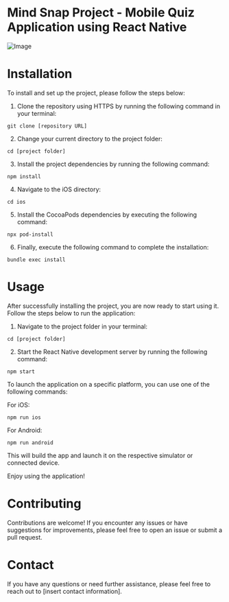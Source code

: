 <h1> Mind Snap Project - Mobile Quiz Application using React Native</h1>
<img src="https://drive.google.com/uc?export=view&id=1wLhftH1l7rhxCAp3zR2FhmQnxYmDlHiw" alt="Image">

<h1>Installation</h1>

<p>To install and set up the project, please follow the steps below:</p>

<ol>
  <li>Clone the repository using HTTPS by running the following command in your terminal:</li>
</ol>

<pre><code>git clone [repository URL]</code></pre>

<ol start="2">
  <li>Change your current directory to the project folder:</li>
</ol>

<pre><code>cd [project folder]</code></pre>

<ol start="3">
  <li>Install the project dependencies by running the following command:</li>
</ol>

<pre><code>npm install</code></pre>

<ol start="4">
  <li>Navigate to the iOS directory:</li>
</ol>

<pre><code>cd ios</code></pre>

<ol start="5">
  <li>Install the CocoaPods dependencies by executing the following command:</li>
</ol>

<pre><code>npx pod-install</code></pre>

<ol start="6">
  <li>Finally, execute the following command to complete the installation:</li>
</ol>

<pre><code>bundle exec install</code></pre>

<h1>Usage</h1>

<p>After successfully installing the project, you are now ready to start using it. Follow the steps below to run the application:</p>

<ol>
  <li>Navigate to the project folder in your terminal:</li>
</ol>

<pre><code>cd [project folder]</code></pre>

<ol start="2">
  <li>Start the React Native development server by running the following command:</li>
</ol>

<pre><code>npm start</code></pre>

<p>To launch the application on a specific platform, you can use one of the following commands:</p>

<p>For iOS:</p>

<pre><code>npm run ios</code></pre>

<p>For Android:</p>

<pre><code>npm run android</code></pre>

<p>This will build the app and launch it on the respective simulator or connected device.</p>

<p>Enjoy using the application!</p>

<h1>Contributing</h1>

<p>Contributions are welcome! If you encounter any issues or have suggestions for improvements, please feel free to open an issue or submit a pull request.</p>


<h1>Contact</h1>

<p>If you have any questions or need further assistance, please feel free to reach out to [insert contact information].</p>
